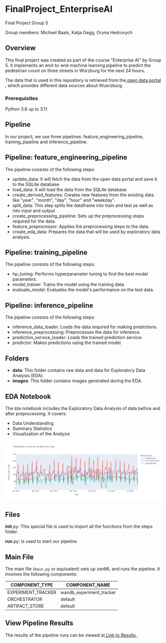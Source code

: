 # FinalProject_EnterpriseAI

Final Project Group 5

Group members: Michael Baals, Katja Gegg, Oryna Hedrovych

## Overview
This final project was created as part of the course "Enterprise AI" by Group 5.
It implements an end-to-end machine learning pipeline to predict the pedestrian count on three streets in Würzburg for the next 24 hours.

The data that is used in this repository is retrieved from the<a href="https://opendata.wuerzburg.de/explore/dataset/passantenzaehlung_stundendaten/information/"> open data portal </a>, which provides different data sources about Wuerzburg.

### Prerequisites
Python 3.8 up to 3.11

## Pipeline

In our project, we use three pipelines: feature_engineering_pipeline, training_pipeline and inference_pipeline.

## Pipeline: feature_engineering_pipeline
The pipeline consists of the following steps:
- update_data: It will fetch the data from the open data portal and save it to the SQLite database
- load_data: It will load the data from the SQLite database
- create_derived_features: Creates new features from the existing data like "year", "month", "day", "hour" and "weekday".
- split_data: This step splits the dataframe into train and test as well as into input and output
- create_preprocessing_pipeline: Sets up the preprocessing steps required for the data.
- feature_preprocessor: Applies the preprocessing steps to the data.
- create_eda_data: Prepares the data that will be used by exploratory data analysis.


## Pipeline: training_pipeline
The pipeline consists of the following steps:
- hp_tuning: Performs hyperparameter tuning to find the best model parameters.
- model_trainer: Trains the model using the training data.
- evaluate_model: Evaluates the model's performance on the test data.

## Pipeline: inference_pipeline
The pipeline consists of the following steps:
- inference_data_loader: Loads the data required for making predictions.
- inference_preprocessing: Preprocesses the data for inference.
- prediction_service_loader: Loads the trained prediction service.
- predictor: Makes predictions using the trained model.

## Folders

- **data**: This folder contains raw data and data for Exploratory Data Analysis (EDA).
- **images**: This folder contains images generated during the EDA.

## EDA Notebook

The `EDA` notebook includes the Exploratory Data Analysis of data before and after preprocessing. It covers:
- Data Understanding
- Summary Statistics
- Visualization of the Analysis

![Pedestrian count by location by day](images/pedestrien_count_per_day.png)

## Files

__init__.py: This special file is used to import all the functions from the steps folder. 

__run__.py: Is used to start our pipeline

## Main File

The main file (`main.py` or equivalent) sets up zenML and runs the pipeline. It involves the following components:

| COMPONENT_TYPE     | COMPONENT_NAME           |
|--------------------|--------------------------|
| EXPERIMENT_TRACKER | wandb_experiment_tracker |
| ORCHESTRATOR       | default                  |
| ARTIFACT_STORE     | default                  |

## View Pipeline Results

The results of the pipeline runs can be viewed at<a href="https://wandb.ai/ss24_eai"> Link to Results </a>.